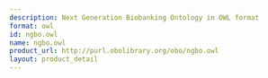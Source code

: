 ```yaml
---
description: Next Generation Biobanking Ontology in OWL format
format: owl
id: ngbo.owl
name: ngbo.owl
product_url: http://purl.obolibrary.org/obo/ngbo.owl
layout: product_detail
---
```

